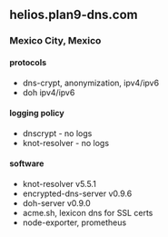 ## helios.plan9-dns.com
### Mexico City, Mexico

#### protocols
- dns-crypt, anonymization, ipv4/ipv6
- doh ipv4/ipv6

#### logging policy
- dnscrypt - no logs
- knot-resolver - no logs

#### software
- knot-resolver v5.5.1
- encrypted-dns-server v0.9.6
- doh-server v0.9.0
- acme.sh, lexicon dns for SSL certs
- node-exporter, prometheus
